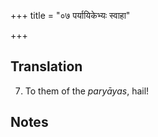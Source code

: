 +++
title = "०७ पर्यायिकेभ्यः स्वाहा"

+++
## Translation
7. To them of the *paryāyas*, hail!

## Notes


